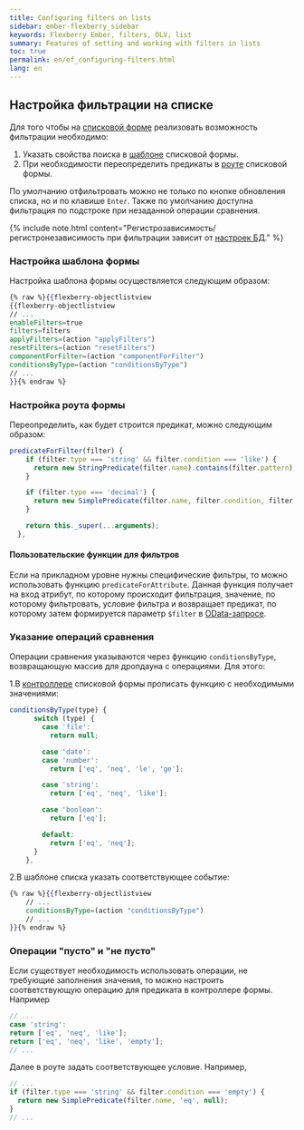 ```yaml
---
title: Configuring filters on lists
sidebar: ember-flexberry_sidebar
keywords: Flexberry Ember, filters, OLV, list
summary: Features of setting and working with filters in lists
toc: true
permalink: en/ef_configuring-filters.html
lang: en
---
```


## Настройка фильтрации на списке

Для того чтобы на [списковой форме](ef_object-list-view.html) реализовать возможность фильтрации необходимо:

1. Указать свойства поиска в [шаблоне](ef_template.html) списковой формы.
2. При необходимости переопределить предикаты в [роуте](ef_route.html) списковой формы.

По умолчанию отфильтровать можно не только по кнопке обновления списка, но и по клавише `Enter`. Также по умолчанию доступна фильтрация по подстроке при незаданной операции сравнения.

{% include note.html content="Регистрозависимость/ регистронезависимость при фильтрации зависит от [настроек БД](fo_insensitivity-register-ds.html)." %}

### Настройка шаблона формы

Настройка шаблона формы осуществляется следующим образом:

```hbs
{% raw %}{{flexberry-objectlistview
{{flexberry-objectlistview
// ...
enableFilters=true
filters=filters
applyFilters=(action "applyFilters")
resetFilters=(action "resetFilters")
componentForFilter=(action "componentForFilter")
conditionsByType=(action "conditionsByType")
// ...
}}{% endraw %}
```

### Настройка роута формы

Переопределить, как будет строится предикат, можно следующим образом:

```javascript
predicateForFilter(filter) {
    if (filter.type === 'string' && filter.condition === 'like') {
      return new StringPredicate(filter.name).contains(filter.pattern);
    }

    if (filter.type === 'decimal') {
      return new SimplePredicate(filter.name, filter.condition, filter.pattern ? Number(filter.pattern) : filter.pattern);
    }

    return this._super(...arguments);
  },
```

#### Пользовательские функции для фильтров

Если на прикладном уровне нужны специфические фильтры, то можно использовать функцию `predicateForAttribute`. Данная функция получает на вход атрибут, по которому происходит фильтрация, значение, по которому фильтровать, условие фильтра и возвращает предикат, по которому затем формируется параметр `$filter` в [OData-запросе](fo_orm-odata-service.html). 

### Указание операций сравнения

Операции сравнения указываются через функцию `conditionsByType`, возвращающую массив для дропдауна с операциями. Для этого:

1.В [контроллере](ef_controller.html) списковой формы прописать функцию с необходимыми значениями:

```javascript
conditionsByType(type) {
      switch (type) {
        case 'file':
          return null;

        case 'date':
        case 'number':
          return ['eq', 'neq', 'le', 'ge'];

        case 'string':
          return ['eq', 'neq', 'like'];

        case 'boolean':
          return ['eq'];

        default:
          return ['eq', 'neq'];
      }
    },
```

2.В шаблоне списка указать соответствующее событие:

```hbs
{% raw %}{{flexberry-objectlistview
    // ...
    conditionsByType=(action "conditionsByType")
    // ...
}}{% endraw %}
```

### Операции "пусто" и "не пусто"

Если существует необходимость использовать операции, не требующие заполнения значения, то можно настроить соответствующую операцию для предиката в контроллере формы. Например

```javascript
// ...
case 'string':
return ['eq', 'neq', 'like'];
return ['eq', 'neq', 'like', 'empty'];
// ...
```

Далее в роуте задать соответствующее условие. Например,

```javascript
// ...
if (filter.type === 'string' && filter.condition === 'empty') {
  return new SimplePredicate(filter.name, 'eq', null);
}
// ...
```
